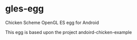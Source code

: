 gles-egg
========

Chicken Scheme OpenGL ES egg for Android


This egg is based upon the project andoird-chicken-example

